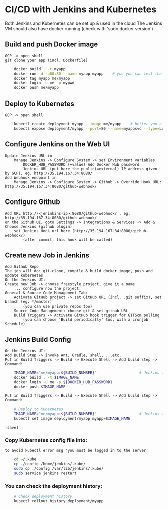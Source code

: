 # CI/CD with Jenkins and Kubernetes
Both Jenkins and Kubernetes can be set up & used in the cloud
The Jenkins VM should also have docker running (check with 'sudo docker version')
## Build and push Docker image
	GCP -> open shell
	git clone your app (incl. Dockerfile)
```sh
	docker build . -t myapp
	docker run -d -p80:80 --name myapp myapp	# you you can test the app
	docker tag myapp me/myapp
	docker login -u me -p mypwd
	docker push me/myapp
```
## Deploy to Kubernetes
	GCP -> open shell
```sh
	kubectl create deployment myapp --image me/myapp	# better you a YML file
	kubectl expose deployment/myapp --port=80 --name=myappsvc --type=LoadBalancer
```
## Configure Jenkins on the Web UI
	Update Jenkins URL in
		Manage Jenkins -> Configure System -> set Environment variables
			DOCKER_HUB_PASSWORD (+value) Add Docker Hub password
			Jenkins URL (put here the public(=external) IP address given by GCP), eg. http://35.194.167.34:8080/
	Add Webhook endpoint in
		Manage Jenkins -> Configure System -> Github -> Override Hook URL: http://35.194.167.34:8080/github-webhook/
## Configure Github
	Add URL http://<jeninkins-ip>:8080/github-webhook/ , eg. http://35.194.167.34:8080/github-webhook/
	on the Github UI, goto Settings -> Integrations & Services -> Add & Choose Jenkins (github plugin)
		set Jenkins Hook url here (http://35.194.167.34:8080/github-webhook/)
			(after commit, this hook will be called)
## Create new Job in Jenkins
	Add Github Repo
	The job will do: git-clone, compile & build docker image, push and update kubernetes
	On the Jenkins UI:
	Create new Job -> choose freestyle project, give it a name
		... configure now the project:
	General & Source Code Management Tab:
		Activate GitHub project -> set GitHub URL (incl. .git suffix), set branch (eg. */master)
			(you can use private repos too)
		Source Code Management: choose git & set github URL
		Build Triggers -> Activate GitHub hook trigger for GITScm polling
			(you can choose 'Build periodically' too, with a cronjob Schedule)
## Jenkins Build Config
	On the Jenkins UI:
	Add Build Step -> invoke Ant, Gradle, shell, ...etc.
	Put in Build Triggers -> Build -> Execute Shell -> Add build step -> Command:
```sh
	IMAGE_NAME="me/myapp:${BUILD_NUMBER}"					# Jenkins will generate
	docker build . -t $IMAGE_NAME
	docker login -u me -p ${DOCKER_HUB_PASSWORD}
	docker push $IMAGE_NAME
```
	Put in Build Triggers -> Build -> Execute Shell -> Add build step -> Command:
```sh
	# Deploy to Kubernetes
	IMAGE_NAME="me/myapp:${BUILD_NUMBER}"					# Jenkins will generate
	kubectl set image deployment/myapp myapp=$IMAGE_NAME
```
	[save]

### Copy Kubernetes config file into:
	to avoid kubectl error msg 'you must be logged in to the server'
```sh
	cd ~/.kube
	cp ./config /home/jenkins/.kube/
	sudo cp ./config /var/lib/jenkins/.kube/
	sudo service jenkins restart
```
### You can check the deployment history:
```sh
	# Check deployment history
	kubectl rollout history deployment/myapp
```
